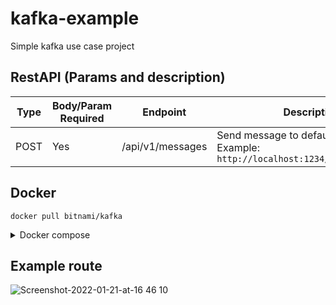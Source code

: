 # kafka-example
Simple kafka use case project

## RestAPI (Params and description)

| Type | Body/Param Required | Endpoint | Description |
| ---------- | -------- | -------- | ----------- |
| POST | Yes | /api/v1/messages | Send message to default topic. Example: `http://localhost:1234/api/v1/messages` |

## Docker

```docker pull bitnami/kafka```

<details><summary> Docker compose </summary><p>

```
version: '2'
networks:
  app-tier:
    driver: bridge

services:
  kafka:
    image: 'bitnami/kafka:latest'
    networks:
      - app-tier
    environment:
      - KAFKA_CFG_NODE_ID=0
      - KAFKA_CFG_PROCESS_ROLES=controller,broker
      - KAFKA_CFG_LISTENERS=PLAINTEXT://:9092,CONTROLLER://:9093
      - KAFKA_CFG_LISTENER_SECURITY_PROTOCOL_MAP=CONTROLLER:PLAINTEXT,PLAINTEXT:PLAINTEXT
      - KAFKA_CFG_CONTROLLER_QUORUM_VOTERS=0@kafka:9093
      - KAFKA_CFG_CONTROLLER_LISTENER_NAMES=CONTROLLER
  myapp:
    image: 'YOUR_APPLICATION_IMAGE'
    networks:
      - app-tier
```
</p></details>

## Example route

![Screenshot-2022-01-21-at-16 46 10](https://github.com/jordanmruczynski/kafka-example/assets/50798031/7560a6e4-f4af-46e5-8fc6-c831fcb4de27)
